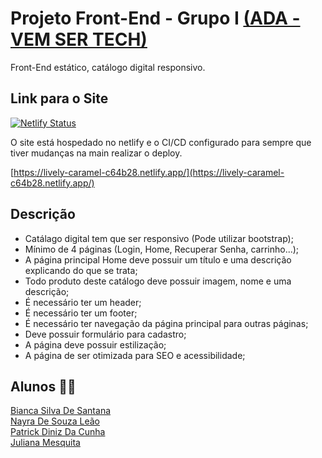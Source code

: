# Projeto Front-End - Grupo I <a href="https://ada.tech/sou-aluno/programas/ifood-vem-ser-tech">(ADA - VEM SER TECH)</a>
Front-End estático, catálogo digital responsivo.

## Link para o Site
[![Netlify Status](https://api.netlify.com/api/v1/badges/5f1ed232-fe3c-4d60-b745-c775b5d0625a/deploy-status)](https://app.netlify.com/sites/lively-caramel-c64b28/deploys)

O site está hospedado no netlify e o CI/CD configurado para sempre que tiver mudanças na main realizar o deploy.

[https://lively-caramel-c64b28.netlify.app/](https://lively-caramel-c64b28.netlify.app/)

## Descrição
- Catálago digital tem que ser responsivo (Pode utilizar bootstrap);
- Mínimo de 4 páginas (Login, Home, Recuperar Senha, carrinho...);
- A página principal Home deve possuir um título e uma descrição explicando do que se trata;
- Todo produto deste catálogo deve possuir imagem, nome e uma descrição;
- É necessário ter um header;
- É necessário ter um footer;
- É necessário ter navegação da página principal para outras páginas;
- Deve possuir formulário para cadastro;
- A página deve possuir estilização;
- A página de ser otimizada para SEO e acessibilidade;

## Alunos :woman_cartwheeling:
<a href="https://github.com/biasbsan"> Bianca Silva De Santana </a><br>
<a href="https://github.com/nayrasleao"> Nayra De Souza Leão </a><br>
<a href="https://github.com/PatrickDniz"> Patrick Diniz Da Cunha </a><br>
<a href="https://github.com/JulianaMariaSousaMesquita"> Juliana Mesquita</a><br>